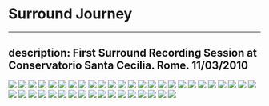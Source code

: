 # Surround Journey
---
description: First Surround Recording Session at Conservatorio Santa Cecilia. Rome. 11/03/2010
---

![](https://raw.githubusercontent.com/grammaton/surround-journey/master/2010/2010-03-11-surround-journey/photos/2010-03-11-DSC_1368.jpg)
![](https://raw.githubusercontent.com/grammaton/surround-journey/master/2010/2010-03-11-surround-journey/photos/2010-03-11-DSC_1371.jpg)
![](https://raw.githubusercontent.com/grammaton/surround-journey/master/2010/2010-03-11-surround-journey/photos/2010-03-11-DSC_1374.jpg)
![](https://raw.githubusercontent.com/grammaton/surround-journey/master/2010/2010-03-11-surround-journey/photos/2010-03-11-DSC_1378.jpg)
![](https://raw.githubusercontent.com/grammaton/surround-journey/master/2010/2010-03-11-surround-journey/photos/2010-03-11-DSC_1383.jpg)
![](https://raw.githubusercontent.com/grammaton/surround-journey/master/2010/2010-03-11-surround-journey/photos/2010-03-11-DSC_1386.jpg)
![](https://raw.githubusercontent.com/grammaton/surround-journey/master/2010/2010-03-11-surround-journey/photos/2010-03-11-DSC_1388.jpg)
![](https://raw.githubusercontent.com/grammaton/surround-journey/master/2010/2010-03-11-surround-journey/photos/2010-03-11-DSC_1392.jpg)
![](https://raw.githubusercontent.com/grammaton/surround-journey/master/2010/2010-03-11-surround-journey/photos/2010-03-11-DSC_1394.jpg)
![](https://raw.githubusercontent.com/grammaton/surround-journey/master/2010/2010-03-11-surround-journey/photos/2010-03-11-DSC_1395.jpg)
![](https://raw.githubusercontent.com/grammaton/surround-journey/master/2010/2010-03-11-surround-journey/photos/2010-03-11-DSC_1400.jpg)
![](https://raw.githubusercontent.com/grammaton/surround-journey/master/2010/2010-03-11-surround-journey/photos/2010-03-11-DSC_1401.jpg)
![](https://raw.githubusercontent.com/grammaton/surround-journey/master/2010/2010-03-11-surround-journey/photos/2010-03-11-DSC_1402.jpg)
![](https://raw.githubusercontent.com/grammaton/surround-journey/master/2010/2010-03-11-surround-journey/photos/2010-03-11-DSC_1404.jpg)
![](https://raw.githubusercontent.com/grammaton/surround-journey/master/2010/2010-03-11-surround-journey/photos/2010-03-11-DSC_1405.jpg)
![](https://raw.githubusercontent.com/grammaton/surround-journey/master/2010/2010-03-11-surround-journey/photos/2010-03-11-DSC_1406.jpg)
![](https://raw.githubusercontent.com/grammaton/surround-journey/master/2010/2010-03-11-surround-journey/photos/2010-03-11-DSC_1408.jpg)
![](https://raw.githubusercontent.com/grammaton/surround-journey/master/2010/2010-03-11-surround-journey/photos/2010-03-11-DSC_1409.jpg)
![](https://raw.githubusercontent.com/grammaton/surround-journey/master/2010/2010-03-11-surround-journey/photos/2010-03-11-DSC_1410.jpg)
![](https://raw.githubusercontent.com/grammaton/surround-journey/master/2010/2010-03-11-surround-journey/photos/2010-03-11-DSC_1412.jpg)
![](https://raw.githubusercontent.com/grammaton/surround-journey/master/2010/2010-03-11-surround-journey/photos/2010-03-11-DSC_1413.jpg)
![](https://raw.githubusercontent.com/grammaton/surround-journey/master/2010/2010-03-11-surround-journey/photos/2010-03-11-DSC_1414.jpg)
![](https://raw.githubusercontent.com/grammaton/surround-journey/master/2010/2010-03-11-surround-journey/photos/2010-03-11-DSC_1416.jpg)
![](https://raw.githubusercontent.com/grammaton/surround-journey/master/2010/2010-03-11-surround-journey/photos/2010-03-11-DSC_1419.jpg)
![](https://raw.githubusercontent.com/grammaton/surround-journey/master/2010/2010-03-11-surround-journey/photos/2010-03-11-DSC_1423.jpg)
![](https://raw.githubusercontent.com/grammaton/surround-journey/master/2010/2010-03-11-surround-journey/photos/2010-03-11-DSC_1427.jpg)
![](https://raw.githubusercontent.com/grammaton/surround-journey/master/2010/2010-03-11-surround-journey/photos/2010-03-11-DSC_1432.jpg)
![](https://raw.githubusercontent.com/grammaton/surround-journey/master/2010/2010-03-11-surround-journey/photos/2010-03-11-DSC_1434.jpg)
![](https://raw.githubusercontent.com/grammaton/surround-journey/master/2010/2010-03-11-surround-journey/photos/2010-03-11-DSC_1436.jpg)
![](https://raw.githubusercontent.com/grammaton/surround-journey/master/2010/2010-03-11-surround-journey/photos/2010-03-11-DSC_1438.jpg)
![](https://raw.githubusercontent.com/grammaton/surround-journey/master/2010/2010-03-11-surround-journey/photos/2010-03-11-DSC_1439.jpg)
![](https://raw.githubusercontent.com/grammaton/surround-journey/master/2010/2010-03-11-surround-journey/photos/2010-03-11-DSC_1440.jpg)
![](https://raw.githubusercontent.com/grammaton/surround-journey/master/2010/2010-03-11-surround-journey/photos/2010-03-11-DSC_1443.jpg)
![](https://raw.githubusercontent.com/grammaton/surround-journey/master/2010/2010-03-11-surround-journey/photos/2010-03-11-DSC_1451.jpg)
![](https://raw.githubusercontent.com/grammaton/surround-journey/master/2010/2010-03-11-surround-journey/photos/2010-03-11-DSC_1453.jpg)
![](https://raw.githubusercontent.com/grammaton/surround-journey/master/2010/2010-03-11-surround-journey/photos/2010-03-11-DSC_1461.jpg)
![](https://raw.githubusercontent.com/grammaton/surround-journey/master/2010/2010-03-11-surround-journey/photos/2010-03-11-DSC_1463.jpg)
![](https://raw.githubusercontent.com/grammaton/surround-journey/master/2010/2010-03-11-surround-journey/photos/2010-03-11-DSC_1466.jpg)
![](https://raw.githubusercontent.com/grammaton/surround-journey/master/2010/2010-03-11-surround-journey/photos/2010-03-11-DSC_1467.jpg)
![](https://raw.githubusercontent.com/grammaton/surround-journey/master/2010/2010-03-11-surround-journey/photos/2010-03-11-DSC_1470.jpg)
![](https://raw.githubusercontent.com/grammaton/surround-journey/master/2010/2010-03-11-surround-journey/photos/2010-03-11-DSC_1477.jpg)
![](https://raw.githubusercontent.com/grammaton/surround-journey/master/2010/2010-03-11-surround-journey/photos/2010-03-11-DSC_1479.jpg)
